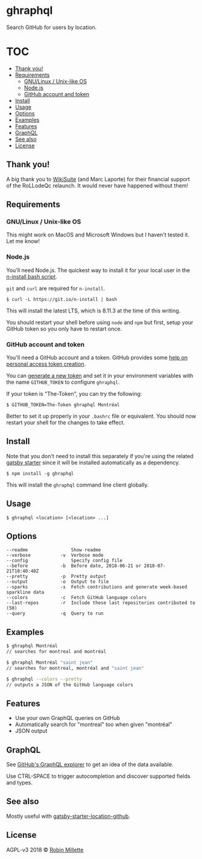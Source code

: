 # ghraphql

Search GitHub for users by location.

# TOC

- [Thank you!](#thank-you)
- [Requirements](#requirements)
  - [GNU/Linux / Unix-like OS](#gnulinux--unix-like-os)
  - [Node.js](#node-js)
  - [GitHub account and token](#github-account-and-token)
- [Install](#install)
- [Usage](#usage)
- [Options](#options)
- [Examples](#examples)
- [Features](#features)
- [GraphQL](#graphql)
- [See also](#see-also)
- [License](#license)

## Thank you!

A big thank you to [WikiSuite](https://wikisuite.org/) (and Marc Laporte) for their financial support of the RoLLodeQc relaunch. It would never have happened without them!

## Requirements

### GNU/Linux / Unix-like OS

This might work on MacOS and Microsoft Windows but I haven't tested it. Let me know!

### Node.js

You'll need Node.js. The quickest way to install it for your local user in the [n-install bash script](https://github.com/mklement0/n-install).

`git` and `curl` are required for `n-install`.

```
$ curl -L https://git.io/n-install | bash
```

This will install the latest LTS, which is 8.11.3 at the time of this writing.

You should restart your shell before using `node` and `npm` but first, setup your GitHub token so you only have to restart once.

### GitHub account and token

You'll need a GitHub account and a token. GitHub provides some [help on personal access token creation](https://help.github.com/articles/creating-a-personal-access-token-for-the-command-line/).

You can [generate a new token](https://github.com/settings/tokens) and set it in your environment variables with the name `GITHUB_TOKEN` to configure `ghraphql`.

If your token is "The-Token", you can try the following:

```
$ GITHUB_TOKEN=The-Token ghraphql Montréal
```

Better to set it up properly in your `.bashrc` file or equivalent. You should now restart your shell for the changes to take effect.

## Install

Note that you don't need to install this separately if you're using the related [gatsby starter](https://github.com/millette/gatsby-starter-location-github) since it will be installed automatically as a dependency.

```
$ npm install -g ghraphql
```

This will install the `ghraphql` command line client globally.

## Usage

```
$ ghraphql <location> [<location> ...]
```

## Options

```
--readme                Show readme
--verbose           -v  Verbose mode
--config                Specify config file
--before            -b  Before date, 2018-06-21 or 2018-07-21T10:40:40Z
--pretty            -p  Pretty output
--output            -o  Output to file
--sparks            -s  Fetch contributions and generate week-based sparkline data
--colors            -c  Fetch GitHub language colors
--last-repos        -r  Include these last repositories contributed to (50)
--query             -q  Query to run
```

## Examples

```sh
$ ghraphql Montréal
// searches for montreal and montréal

$ ghraphql Montréal "saint jean"
// searches for montreal, montréal and "saint jean"

$ ghraphql --colors --pretty
// outputs a JSON of the GitHub language colors
```

## Features

- Use your own GraphQL queries on GitHub
- Automatically search for "montreal" too when given "montréal"
- JSON output

## GraphQL

See [GitHub's GraphQL explorer](https://developer.github.com/v4/explorer/) to get an idea of the data available.

Use CTRL-SPACE to trigger autocompletion and discover supported fields and types.

## See also

Mostly useful with [gatsby-starter-location-github](https://github.com/millette/gatsby-starter-location-github).

## License

AGPL-v3 2018 © [Robin Millette](http://robin.millette.info)
